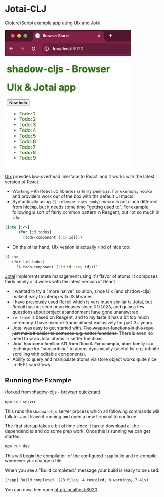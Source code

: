 # Jotai-CLJ

Clojure/Script example app using [UIx](https://github.com/pitch-io/uix) and [Jotai](https://jotai.org/).

![Screenshot of the example app user interface](screenshot.png?raw=true)

[UIx](https://github.com/pitch-io/uix) provides low-overhead interface to React, and it works with the latest version of React.
- Working with React JS libraries is fairly painless. For example, hooks and providers work out of the box with the default UI macro.
- Syntactically using `($ :element opts body)` macro is not much different from hiccup, but it needs some time "getting used to". For example, following is sort of fairly common pattern in Reagent, but not so much in UIx:
```clojure
(into [:<>]
      (for [id todos]
        [todo-component {:id id}]))
```
- On the other hand, UIx version is actually kind of nice too:
```clojure
($ :<>
   (for [id todos]
     ($ todo-component {:id id :key id})))
```

[Jotai](https://jotai.org/) implements state management using it's flavor of atoms. It composes fairly nicely and works with the latest version of React.
- I wanted to try a "more native" solution, since UIx (and shadow-cljs) make it easy to interop with JS libraries.
- I have previously used [Recoil](https://github.com/facebookexperimental/Recoil) which is very much similar to Jotai, but Recoil has not seen new releases since 03/2023, and quite a few questions about project abandonment have gone unanswered.
- `re-frame` is based on Reagent, and to my taste it has a bit too much ceremony. I have used re-frame almost exclusively for past 3+ years.
- Jotai was easy to get started with. ~~The wrapper functions in this repo just make it easier to compose e.g. setter functions.~~ There is even no need to wrap Jotai atoms or setter functions.
- Jotai has some familiar API from Recoil. For example, atom family is a technique for "subscribing" to atoms dynamically (useful for e.g. infinite scrolling with editable components).
- Ability to query and manipulate atoms via store object works quite nice in REPL workflows.

## Running the Example

(forked from [shadow-cljs - browser quickstart](https://github.com/shadow-cljs/quickstart-browser))

```bash
npm run server
```

This runs the `shadow-cljs` server process which all following commands will talk to. Just leave it running and open a new terminal to continue.

The first startup takes a bit of time since it has to download all the dependencies and do some prep work. Once this is running we can get started.

```bash
npm run dev
```

This will begin the compilation of the configured `:app` build and re-compile whenever you change a file.

When you see a "Build completed." message your build is ready to be used.

```txt
[:app] Build completed. (23 files, 4 compiled, 0 warnings, 7.41s)
```

You can now then open [http://localhost:8020](http://localhost:8020).

